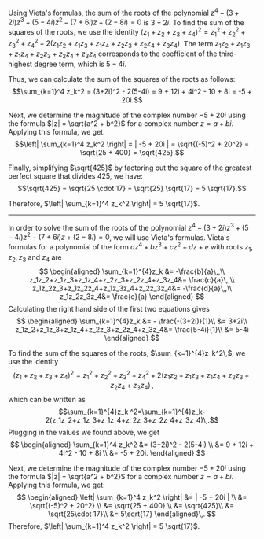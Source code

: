 Using Vieta's formulas, the sum of the roots of the polynomial $z^4 - (3+2i)z^3 + (5-4i)z^2 - (7+6i)z+ (2-8i) = 0$ is $3+2i$. To find the sum of the squares of the roots, we use the identity $(z_1+z_2+z_3+z_4)^2 = z_1^2+z_2^2+z_3^2+z_4^2 + 2(z_1z_2+z_1z_3+z_1z_4+z_2z_3+z_2z_4+z_3z_4)$. The term $z_1z_2+z_1z_3+z_1z_4+z_2z_3+z_2z_4+z_3z_4$ corresponds to the coefficient of the third-highest degree term, which is $5-4i$. 

Thus, we can calculate the sum of the squares of the roots as follows:
$$\sum_{k=1}^4 z_k^2 = (3+2i)^2 - 2(5-4i) = 9 + 12i + 4i^2 - 10 + 8i = -5 + 20i.$$

Next, we determine the magnitude of the complex number $-5 + 20i$ using the formula $|z| = \sqrt{a^2 + b^2}$ for a complex number $z = a + bi$. Applying this formula, we get:
$$\left| \sum_{k=1}^4 z_k^2 \right| = | -5 + 20i | = \sqrt{(-5)^2 + 20^2} = \sqrt{25 + 400} = \sqrt{425}.$$

Finally, simplifying $\sqrt{425}$ by factoring out the square of the greatest perfect square that divides $425$, we have:
$$\sqrt{425} = \sqrt{25 \cdot 17} = \sqrt{25} \sqrt{17} = 5 \sqrt{17}.$$

Therefore, $\left| \sum_{k=1}^4 z_k^2 \right| = 5 \sqrt{17}$.
___
In order to solve the sum of the roots of the polynomial $z^4 - (3+2i)z^3 + (5-4i)z^2 - (7+6i)z+ (2-8i) = 0$, we will use Vieta's formulas. Vieta's formulas for a polynomial of the form $az^4+bz^3+cz^2+dz+e$ with roots $z_1,z_2,z_3$ and $z_4$ are 
$$
\begin{aligned}
\sum_{k=1}^{4}z_k &= -\frac{b}{a}\,,\\
z_1z_2+z_1z_3+z_1z_4+z_2z_3+z_2z_4+z_3z_4&= \frac{c}{a}\,,\\
z_1z_2z_3+z_1z_2z_4+z_1z_3z_4+z_2z_3z_4&= -\frac{d}{a}\,,\\
z_1z_2z_3z_4&= \frac{e}{a}
\end{aligned}
$$
Calculating the right hand side of the first two equations gives
$$
\begin{aligned}
\sum_{k=1}^{4}z_k &= - \frac{-(3+2i)}{1}\\
&= 3+2i\\
z_1z_2+z_1z_3+z_1z_4+z_2z_3+z_2z_4+z_3z_4&= \frac{5-4i}{1}\\
&= 5-4i
\end{aligned}
$$

To find the sum of the squares of the roots, $\sum_{k=1}^{4}z_k^2\,$, we use the identity 
$$(z_1+z_2+z_3+z_4)^2 = z_1^2+z_2^2+z_3^2+z_4^2 + 2(z_1z_2+z_1z_3+z_1z_4+z_2z_3+z_2z_4+z_3z_4)\,,$$
which can be written as
$$\sum_{k=1}^{4}z_k ^2=\sum_{k=1}^{4}z_k-2(z_1z_2+z_1z_3+z_1z_4+z_2z_3+z_2z_4+z_3z_4)\,.$$
Plugging in the values we found above, we get
$$
\begin{aligned}
\sum_{k=1}^4 z_k^2 &=  (3+2i)^2 - 2(5-4i) \\
&=  9 + 12i + 4i^2 - 10 + 8i \\
&=  -5 + 20i.
\end{aligned}
$$

Next, we determine the magnitude of the complex number $-5 + 20i$ using the formula $|z| = \sqrt{a^2 + b^2}$ for a complex number $z = a + bi$. Applying this formula, we get:
$$
\begin{aligned}
\left| \sum_{k=1}^4 z_k^2 \right| &=  | -5 + 20i | \\
&=  \sqrt{(-5)^2 + 20^2} \\
&=  \sqrt{25 + 400} \\
&=  \sqrt{425}\\
&= \sqrt{25\cdot 17}\\
&= 5\sqrt{17}
\end{aligned}\,.
$$
Therefore, $\left| \sum_{k=1}^4 z_k^2 \right| = 5 \sqrt{17}$.